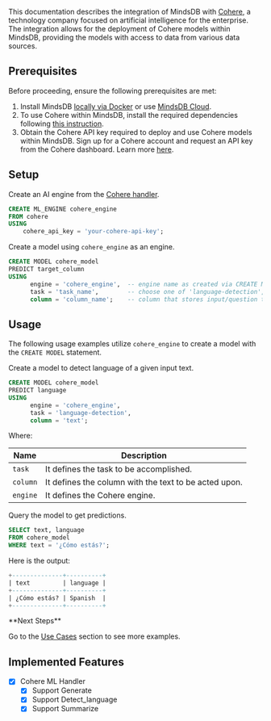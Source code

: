 This documentation describes the integration of MindsDB with [Cohere](https://cohere.com/), a technology company focused on artificial intelligence for the enterprise.
The integration allows for the deployment of Cohere models within MindsDB, providing the models with access to data from various data sources.

## Prerequisites

Before proceeding, ensure the following prerequisites are met:

1. Install MindsDB [locally via Docker](https://docs.mindsdb.com/setup/self-hosted/docker) or use [MindsDB Cloud](https://cloud.mindsdb.com/).
2. To use Cohere within MindsDB, install the required dependencies following [this instruction](/setup/self-hosted/docker#install-dependencies).
3. Obtain the Cohere API key required to deploy and use Cohere models within MindsDB. Sign up for a Cohere account and request an API key from the Cohere dashboard. Learn more [here](https://cohere.com/pricing).

## Setup

Create an AI engine from the [Cohere handler](https://github.com/mindsdb/mindsdb/tree/staging/mindsdb/integrations/handlers/cohere_handler).

```sql
CREATE ML_ENGINE cohere_engine
FROM cohere
USING
    cohere_api_key = 'your-cohere-api-key';
```

Create a model using `cohere_engine` as an engine.

```sql
CREATE MODEL cohere_model
PREDICT target_column
USING
      engine = 'cohere_engine',  -- engine name as created via CREATE ML_ENGINE
      task = 'task_name',        -- choose one of 'language-detection', 'text-summarization', 'text-generation'
      column = 'column_name';    -- column that stores input/question to the model
```

## Usage

The following usage examples utilize `cohere_engine` to create a model with the `CREATE MODEL` statement.

Create a model to detect language of a given input text.

```sql
CREATE MODEL cohere_model
PREDICT language
USING
      engine = 'cohere_engine',
      task = 'language-detection',
      column = 'text';
```

Where:

| Name              | Description                                                            |
|-------------------|------------------------------------------------------------------------|
| `task`            | It defines the task to be accomplished.                                |
| `column`          | It defines the column with the text to be acted upon.                  |
| `engine`          | It defines the Cohere engine.                                          |

Query the model to get predictions.

```sql
SELECT text, language
FROM cohere_model
WHERE text = '¿Cómo estás?';
```

Here is the output:

```sql
+--------------+----------+
| text         | language |
+--------------+----------+
| ¿Cómo estás? | Spanish  |
+--------------+----------+
```

<Tip>
**Next Steps**

Go to the [Use Cases](/use-cases/overview) section to see more examples.
</Tip>

## Implemented Features

- [x] Cohere ML Handler
  - [x] Support Generate
  - [x] Support Detect_language 
  - [x] Support Summarize
